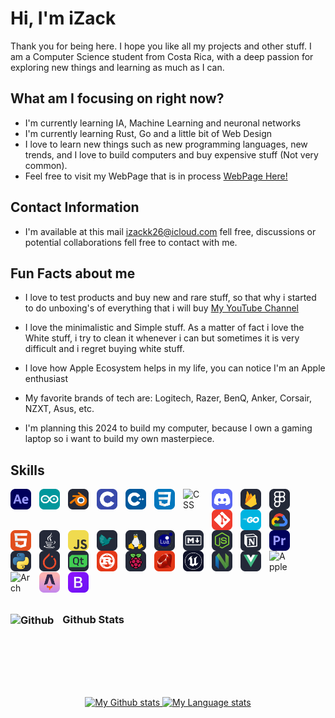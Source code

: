 # Hi, I'm iZack

Thank you for being here. I hope you like all my projects and other stuff. I am a Computer Science student from Costa Rica, with a deep passion for exploring new things and learning as much as I can.
## What am I focusing on right now?
- I'm currently learning IA, Machine Learning and neuronal networks
- I'm currently learning Rust, Go and a little bit of Web Design
- I love to learn new things such as new programming languages, new trends, and I love to build computers and buy expensive stuff (Not very common).
- Feel free to visit my WebPage that is in process [WebPage Here!](https://izackk26.github.io)

## Contact Information

- I'm available at this mail [izackk26@icloud.com](mailto:izackk26@icloud.com) fell free, discussions or potential collaborations fell free to contact with me.

## Fun Facts about me

- I love to test products and buy new and rare stuff, so that why i started to do unboxing's of everything that i will buy [My YouTube Channel](https://www.youtube.com/channel/UCEzpwhoMdU5o72AFIs4A1dg)

- I love the minimalistic and Simple stuff. As a matter of fact i love the White stuff, i try to clean it whenever i can but sometimes it is very difficult and i regret buying white stuff.

- I love how Apple Ecosystem helps in my life, you can notice I'm an Apple enthusiast

- My favorite brands of tech are: Logitech, Razer, BenQ, Anker, Corsair, NZXT, Asus, etc.

- I'm planning this 2024 to build my computer, because I own a gaming laptop so i want to build my own masterpiece.

## Skills

<!-- After Effects -->
<a href="https://www.adobe.com/products/aftereffects.html" target="_blank">
  <img align="left" alt="After Effects" width="33px" style="padding-right:13px;" src="https://github.com/tandpfun/skill-icons/blob/main/icons/AfterEffects.svg" />

  <!-- Arduino -->
<a href="https://www.arduino.cc" target="_blank">
  <img align="left" alt="After Effects" width="33px" style="padding-right:13px;" src="https://github.com/tandpfun/skill-icons/blob/main/icons/Arduino.svg" />

<!-- Blender -->
<a href="https://www.blender.org/" target="_blank">
  <img align="left" alt="Blender" width="33px" style="padding-right:13px;" src="https://github.com/tandpfun/skill-icons/blob/main/icons/Blender-Dark.svg" />

<!-- C -->
<a href="https://learn.microsoft.com/en-us/cpp/c-language/c-language-reference?view=msvc-170" target="_blank">
  <img align="left" alt="C" width="33px" style="padding-right:13px;" src="https://github.com/tandpfun/skill-icons/blob/main/icons/C.svg" />

<!-- C++ -->
<a href="https://www.cplusplus.com/" target="_blank">
  <img align="left" alt="C++" width="33px" style="padding-right:13px;" src="https://github.com/tandpfun/skill-icons/blob/main/icons/CPP.svg" />

<!-- CSS -->
<a href="https://www.w3schools.com/css/" target="_blank">
  <img align="left" alt="CSS" width="33px" style="padding-right:13px;" src="https://github.com/tandpfun/skill-icons/blob/main/icons/CSS.svg" />

<!-- OpenCV -->
<a href="https://opencv.org" target="_blank">
  <img align="left" alt="CSS" width="33px" style="padding-right:13px;" src="https://github.com/tandpfun/skill-icons/blob/main/icons/OpenCV-Dark.svg" />

  <!-- Discord -->
<a href="https://discord.com" target="_blank">
  <img align="left" alt="CSS" width="33px" style="padding-right:13px;" src="https://github.com/tandpfun/skill-icons/blob/main/icons/Discord.svg" />
  
<!-- Firebase -->
<a href="https://firebase.google.com/" target="_blank">
  <img align="left" alt="Firebase" width="33px" style="padding-right:13px;" src="https://github.com/tandpfun/skill-icons/blob/main/icons/Firebase-Dark.svg" />

<!-- Figma -->
<a href="https://www.figma.com" target="_blank">
  <img align="left" alt="Firebase" width="33px" style="padding-right:13px;" src="https://github.com/tandpfun/skill-icons/blob/main/icons/Figma-Dark.svg" />

<!-- Git -->
<a href="https://git-scm.com/" target="_blank">
  <img align="left" alt="Git" width="33px" style="padding-right:13px;" src="https://github.com/tandpfun/skill-icons/blob/main/icons/Git.svg" />

<!-- Go -->
<a href="https://golang.org/" target="_blank">
  <img align="left" alt="Go" width="33px" style="padding-right:13px;" src="https://github.com/tandpfun/skill-icons/blob/main/icons/GoLang.svg" />

<!-- Google Cloud -->
<a href="https://cloud.google.com/" target="_blank">
  <img align="left" alt="Google Cloud" width="33px" style="padding-right:13px;" src="https://github.com/tandpfun/skill-icons/blob/main/icons/GCP-Dark.svg" />

<!-- HTML -->
<a href="https://developer.mozilla.org/en-US/docs/Web/HTML" target="_blank">
  <img align="left" alt="HTML" width="33px" style="padding-right:13px;" src="https://github.com/tandpfun/skill-icons/blob/main/icons/HTML.svg" />

<!-- Java -->
<a href="https://www.java.com/" target="_blank">
  <img align="left" alt="Java" width="33px" style="padding-right:13px;" src="https://github.com/tandpfun/skill-icons/blob/main/icons/Java-Dark.svg" />

<!-- JavaScript -->
<a href="https://developer.mozilla.org/en-US/docs/Web/javascript" target="_blank">
  <img align="left" alt="JS" width="33px" style="padding-right:13px;" src="https://github.com/tandpfun/skill-icons/blob/main/icons/JavaScript.svg" />

<!-- LaTeX -->
<a href="https://www.latex-project.org/" target="_blank">
  <img align="left" alt="LaTeX" width="33px" style="padding-right:13px;" src="https://github.com/tandpfun/skill-icons/blob/main/icons/LaTeX-Dark.svg" />

<!-- Linux -->
<a href="https://en.wikipedia.org/wiki/Linux" target="_blank">
  <img align="left" alt="Linux" width="33px" style="padding-right:13px;" src="https://github.com/tandpfun/skill-icons/blob/main/icons/Linux-Dark.svg" />

<!-- Lua -->
<a href="https://www.lua.org/" target="_blank">
  <img align="left" alt="Lua" width="33px" style="padding-right:13px;" src="https://github.com/tandpfun/skill-icons/blob/main/icons/Lua-Dark.svg" />

<!-- Markdown -->
<a href="https://www.markdownguide.org/" target="_blank">
  <img align="left" alt="Markdown" width="33px" style="padding-right:13px;" src="https://github.com/tandpfun/skill-icons/blob/main/icons/Markdown-Dark.svg" />

<!-- Node.js -->
<a href="https://nodejs.org/" target="_blank">
  <img align="left" alt="Node.js" width="33px" style="padding-right:13px;" src="https://raw.githubusercontent.com/tandpfun/skill-icons/main/icons/NodeJS-Dark.svg" />
</a>

<!-- Notion -->
<a href="https://www.notion.so/" target="_blank">
  <img align="left" alt="Node.js" width="33px" style="padding-right:13px;" src="https://github.com/tandpfun/skill-icons/blob/main/icons/Notion-Dark.svg" />
</a>

<!-- Premiere Pro -->
<a href="https://www.adobe.com/products/premiere.html" target="_blank">
  <img align="left" alt="Premiere Pro" width="33px" style="padding-right:13px;" src="https://github.com/tandpfun/skill-icons/blob/main/icons/Premiere.svg" />

<!-- Python -->
<a href="https://www.python.org/" target="_blank">
  <img align="left" alt="Python" width="33px" style="padding-right:13px;" src="https://github.com/tandpfun/skill-icons/blob/main/icons/Python-Dark.svg" />

  <!-- Pytorch -->
<a href="https://pytorch.org" target="_blank">
  <img align="left" alt="Python" width="33px" style="padding-right:13px;" src="https://github.com/tandpfun/skill-icons/blob/main/icons/PyTorch-Dark.svg" />

<!-- QT -->
<a href="https://www.qt.io" target="_blank">
  <img align="left" alt="Python" width="33px" style="padding-right:13px;" src="https://github.com/tandpfun/skill-icons/blob/main/icons/QT-Dark.svg" />

<!-- Rust -->
<a href="https://www.rust-lang.org/" target="_blank">
  <img align="left" alt="Rust" width="33px" style="padding-right:13px;" src="https://raw.githubusercontent.com/tandpfun/skill-icons/main/icons/Rust.svg" />
</a>

<!-- Raspberrypi -->
<a href="https://www.raspberrypi.com" target="_blank">
  <img align="left" alt="Rust" width="33px" style="padding-right:13px;" src="https://github.com/tandpfun/skill-icons/blob/main/icons/RaspberryPi-Dark.svg" />
</a>

<!-- Ruby -->
<a href="https://www.ruby-lang.org/es/" target="_blank">
  <img align="left" alt="Rust" width="33px" style="padding-right:13px;" src="https://github.com/tandpfun/skill-icons/blob/main/icons/Ruby.svg" />
</a>

<!-- Unreal Engine -->
<a href="https://www.unrealengine.com/" target="_blank">
  <img align="left" alt="Unreal Engine" width="33px" style="padding-right:13px;" src="https://github.com/tandpfun/skill-icons/blob/main/icons/UnrealEngine.svg" />

<!-- Vim -->
<a href="https://www.vim.org/" target="_blank">
  <img align="left" alt="Vim" width="33px" style="padding-right:13px;" src="https://github.com/tandpfun/skill-icons/blob/main/icons/NeoVim-Dark.svg" />

<!-- VueJS -->
<a href="https://vuejs.org/" target="_blank">
  <img align="left" alt="Vue" width="33px" style="padding-right:13px;" src="https://github.com/tandpfun/skill-icons/blob/main/icons/VueJS-Dark.svg" />
</a>

<!-- Apple -->
<a href="https://apple.com" target="_blank">
  <img align="left" alt="Apple" width="33px" style="padding-right:13px;" src="https://github.com/tandpfun/skill-icons/blob/main/icons/Apple-Dark.svg" />
</a>

<!-- Arch -->
<a href="https://archlinux.org/" target="_blank">
  <img align="left" alt="Arch" width="33px" style="padding-right:13px;" src="https://github.com/tandpfun/skill-icons/blob/main/icons/Arch-Dark.svg" />
</a>

<!-- Astro -->
<a href="https://astro.build/" target="_blank">
  <img align="left" alt="Astro" width="33px" style="padding-right:13px;" src="https://github.com/tandpfun/skill-icons/blob/main/icons/Astro.svg" />
</a>

<!-- Bootstrap -->
<a href="https://getbootstrap.com/" target="_blank">
  <img align="left" alt="Bootstrap" width="33px" style="padding-right:13px;" src="https://github.com/tandpfun/skill-icons/blob/main/icons/Bootstrap.svg" />
</a>

<br />
<br />
<br />
<br />
<br />

<h3 align="left" style="margin-top: 3cm;">
  <img align="center" alt="Github" width="20" style="vertical-align: middle; margin-right: 10px;" src="https://static-00.iconduck.com/assets.00/github-icon-512x512-tt41tgu3.png"/>
  Github Stats
</h3>

<!-- Github stats and most used languages -->
<div align="center" style="margin-top: 3cm;"> 
  <a href="https://github.com/iZackk26">
    <img
      src="https://github-readme-stats.vercel.app/api?username=iZackk26&show_icons=true&theme=nord&hide=contribs,prs&rank_icon=github"
      alt="My Github stats"
      height="150"
    />
  </a>
  <a href="https://github.com/iZackk26">
    <img
      src="https://github-readme-stats.vercel.app/api/top-langs/?username=iZackk26&hide_progress=true&theme=nord"
      alt="My Language stats"
      height="150"
    />
  </a>
</div>
